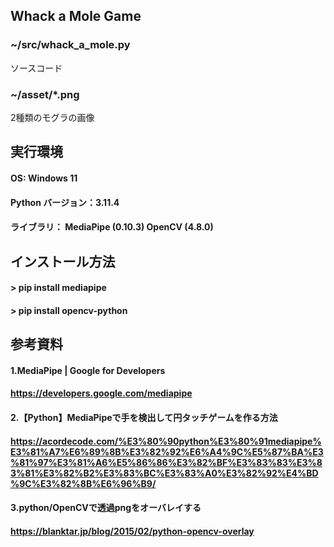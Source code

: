## Whack a Mole Game
### ~/src/whack_a_mole.py
ソースコード
### ~/asset/*.png
2種類のモグラの画像

## 実行環境
#### OS: Windows 11
#### Python バージョン：3.11.4
#### ライブラリ： MediaPipe (0.10.3) OpenCV (4.8.0)
## インストール方法
#### > pip install mediapipe
#### > pip install opencv-python

## 参考資料
#### 1.MediaPipe | Google for Developers
#### https://developers.google.com/mediapipe

#### 2.【Python】MediaPipeで手を検出して円タッチゲームを作る方法
#### https://acordecode.com/%E3%80%90python%E3%80%91mediapipe%E3%81%A7%E6%89%8B%E3%82%92%E6%A4%9C%E5%87%BA%E3%81%97%E3%81%A6%E5%86%86%E3%82%BF%E3%83%83%E3%83%81%E3%82%B2%E3%83%BC%E3%83%A0%E3%82%92%E4%BD%9C%E3%82%8B%E6%96%B9/

#### 3.python/OpenCVで透過pngをオーバレイする
#### https://blanktar.jp/blog/2015/02/python-opencv-overlay
